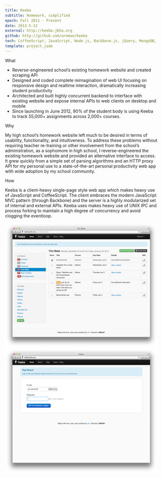 ```yaml
---
title: Keeba
subtitle: Homework, simplified
epoch: Fall 2011 - Present
date: 2013-5-12
external: http://keeba.jbha.org
github: http://github.com/aroman/keeba
tech: CoffeeScript, JavaScript, Node.js, Backbone.js, jQuery, MongoDB, Jade, HTML, CSS, WebSockets
template: project.jade
---
```


<div class="card">
  <div class="title">What</div>
  <ul>
    <li>Reverse-engineered school’s existing homework website and created scraping API</li>
    <li>Designed and coded complete reimagination of web UI focusing on responsive design and realtime interaction, dramatically increasing student productivity</li>
    <li>Architected and built highly concurrent backend to interface with existing website and expose internal APIs to web clients on desktop and mobile</li>
    <li>Since launching in June 2012, 90% of the student body is using Keeba to track 55,000+ assignments across 2,000+ courses.</li>
  </ul>
</div>

<div class="card">
  <div class="title">Why</div>
  <p>My high school’s homework website left much to be desired in terms of usability, functionality, and intuitiveness. To address these problems without requiring teacher re-training or other involvement from the school’s administration, as a sophomore in high school, I reverse-engineered the existing homework website and provided an alternative interface to access. It grew quickly from a simple set of parsing algorithms and an HTTP proxy API for my personal use to a state-of-the-art personal productivity web app with wide adoption by my school community.</p>
</div>

<div class="card">
  <div class="title">How</div>
  <p>Keeba is a client-heavy single-page style web app which makes heavy use of JavaScript and CoffeeScript. The client embraces the modern JavaScript MVC pattern (through Backbone) and the server is a highly modularized set of internal and external APIs. Keeba uses makes heavy use of UNIX IPC and process forking to maintain a high degree of concurrency and avoid clogging the eventloop.</p>
</div>

<div class="screenshots">
  <a href="keeba-screenshot-1.png">
    <img src="keeba-screenshot-1.png" class="screenshot">
  </a>
  <a href="keeba-screenshot-2.png">
    <img src="keeba-screenshot-2.png" class="screenshot">
  </a>
</div>
